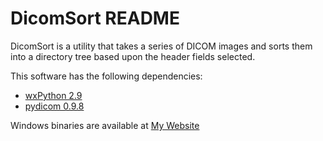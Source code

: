 DicomSort README
================

DicomSort is a utility that takes a series of DICOM images and sorts them into
a directory tree based upon the header fields selected.

This software has the following dependencies:

* [wxPython 2.9](http://www.wxpython.org/download.php)
* [pydicom 0.9.8](http://code.google.com/p/pydicom/)

Windows binaries are available at [My Website](http://www.suever.net/software/dicomSort)

